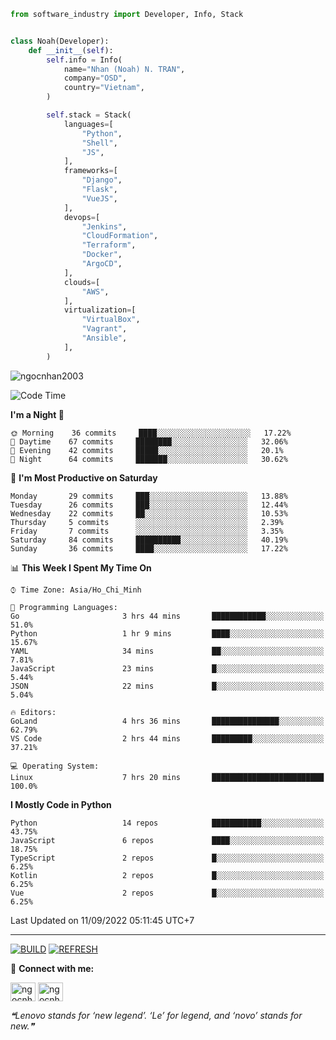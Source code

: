 ```python
from software_industry import Developer, Info, Stack


class Noah(Developer):
    def __init__(self):
        self.info = Info(
            name="Nhan (Noah) N. TRAN",
            company="OSD",
            country="Vietnam",
        )

        self.stack = Stack(
            languages=[
                "Python",
                "Shell",
                "JS",
            ],
            frameworks=[
                "Django",
                "Flask",
                "VueJS",
            ],
            devops=[
                "Jenkins",
                "CloudFormation",
                "Terraform",
                "Docker",
                "ArgoCD",
            ],
            clouds=[
                "AWS",
            ],
            virtualization=[
                "VirtualBox",
                "Vagrant",
                "Ansible",
            ],
        )
```
<img src="https://komarev.com/ghpvc/?username=ngocnhan2003&label=Profile%20views&color=0e75b6&style=flat" alt="ngocnhan2003" /> 

<!--START_SECTION:waka-->
![Code Time](http://img.shields.io/badge/Code%20Time-486%20hrs%2035%20mins-blue)

**I'm a Night 🦉** 

```text
🌞 Morning    36 commits     ████░░░░░░░░░░░░░░░░░░░░░   17.22% 
🌆 Daytime    67 commits     ████████░░░░░░░░░░░░░░░░░   32.06% 
🌃 Evening    42 commits     █████░░░░░░░░░░░░░░░░░░░░   20.1% 
🌙 Night      64 commits     ███████░░░░░░░░░░░░░░░░░░   30.62%

```
📅 **I'm Most Productive on Saturday** 

```text
Monday       29 commits     ███░░░░░░░░░░░░░░░░░░░░░░   13.88% 
Tuesday      26 commits     ███░░░░░░░░░░░░░░░░░░░░░░   12.44% 
Wednesday    22 commits     ██░░░░░░░░░░░░░░░░░░░░░░░   10.53% 
Thursday     5 commits      ░░░░░░░░░░░░░░░░░░░░░░░░░   2.39% 
Friday       7 commits      ░░░░░░░░░░░░░░░░░░░░░░░░░   3.35% 
Saturday     84 commits     ██████████░░░░░░░░░░░░░░░   40.19% 
Sunday       36 commits     ████░░░░░░░░░░░░░░░░░░░░░   17.22%

```


📊 **This Week I Spent My Time On** 

```text
⌚︎ Time Zone: Asia/Ho_Chi_Minh

💬 Programming Languages: 
Go                       3 hrs 44 mins       ████████████░░░░░░░░░░░░░   51.0% 
Python                   1 hr 9 mins         ████░░░░░░░░░░░░░░░░░░░░░   15.67% 
YAML                     34 mins             ██░░░░░░░░░░░░░░░░░░░░░░░   7.81% 
JavaScript               23 mins             █░░░░░░░░░░░░░░░░░░░░░░░░   5.44% 
JSON                     22 mins             █░░░░░░░░░░░░░░░░░░░░░░░░   5.04%

🔥 Editors: 
GoLand                   4 hrs 36 mins       ███████████████░░░░░░░░░░   62.79% 
VS Code                  2 hrs 44 mins       █████████░░░░░░░░░░░░░░░░   37.21%

💻 Operating System: 
Linux                    7 hrs 20 mins       █████████████████████████   100.0%

```

**I Mostly Code in Python** 

```text
Python                   14 repos            ███████████░░░░░░░░░░░░░░   43.75% 
JavaScript               6 repos             ████░░░░░░░░░░░░░░░░░░░░░   18.75% 
TypeScript               2 repos             █░░░░░░░░░░░░░░░░░░░░░░░░   6.25% 
Kotlin                   2 repos             █░░░░░░░░░░░░░░░░░░░░░░░░   6.25% 
Vue                      2 repos             █░░░░░░░░░░░░░░░░░░░░░░░░   6.25%

```



 Last Updated on 11/09/2022 05:11:45 UTC+7
<!--END_SECTION:waka-->

<hr>

[![BUILD](https://github.com/ngocnhan2003/ngocnhan2003/actions/workflows/001_build.yml/badge.svg)](https://github.com/ngocnhan2003/ngocnhan2003/actions/workflows/001_build.yml)
[![REFRESH](https://github.com/ngocnhan2003/ngocnhan2003/actions/workflows/002_refresh.yml/badge.svg)](https://github.com/ngocnhan2003/ngocnhan2003/actions/workflows/002_refresh.yml)

🔗 **Connect with me:**

<a href="https://linkedin.com/in/ngocnhan2003" target="blank"><img align="center" src="https://raw.githubusercontent.com/rahuldkjain/github-profile-readme-generator/master/src/images/icons/Social/linked-in-alt.svg" alt="ngocnhan2003" height="30" width="40" /></a>
<a href="https://instagram.com/ngocnhan2003" target="blank"><img align="center" src="https://raw.githubusercontent.com/rahuldkjain/github-profile-readme-generator/master/src/images/icons/Social/instagram.svg" alt="ngocnhan2003" height="30" width="40" /></a>


<!--STARTS_HERE_QUOTE_README-->
<i>❝Lenovo stands for ‘new legend’. ‘Le’ for legend, and ‘novo’ stands for new.❞</i>
<!--ENDS_HERE_QUOTE_README-->